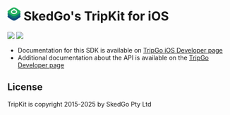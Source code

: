 <img src="api-mark-logo.png" alt="TripGo API" width="30" height="30">  SkedGo's TripKit for iOS
======================================

[![](https://img.shields.io/endpoint?url=https%3A%2F%2Fswiftpackageindex.com%2Fapi%2Fpackages%2Fskedgo%2Ftripkit-ios%2Fbadge%3Ftype%3Dplatforms)](https://swiftpackageindex.com/skedgo/tripkit-ios) [![](https://img.shields.io/endpoint?url=https%3A%2F%2Fswiftpackageindex.com%2Fapi%2Fpackages%2Fskedgo%2Ftripkit-ios%2Fbadge%3Ftype%3Dswift-versions)](https://swiftpackageindex.com/skedgo/tripkit-ios)

- Documentation for this SDK is available on [TripGo iOS Developer page](https://ios.developer.tripgo.com/)
- Additional documentation about the API is available on the [TripGo Developer page](https://developer.tripgo.com/)

## License

TripKit is copyright 2015-2025 by SkedGo Pty Ltd
